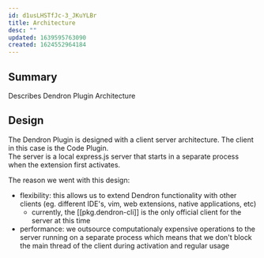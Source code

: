 ```yaml
---
id: d1usLHSTfJc-3_JKuYLBr
title: Architecture
desc: ""
updated: 1639595763090
created: 1624552964184
---
```


## Summary

Describes Dendron Plugin Architecture

## Design

The Dendron Plugin is designed with a client server architecture. The client in this case is the Code Plugin.  
The server is a local express.js server that starts in a separate process when the extension first activates.

The reason we went with this design:

- flexibility: this allows us to extend Dendron functionality with other clients (eg. different IDE's, vim, web extensions, native applications, etc)
  - currently, the [[pkg.dendron-cli]] is the only official client for the server at this time
- performance: we outsource computationaly expensive operations to the server running on a separate process which means that we don't block the main thread of the client during activation and regular usage
